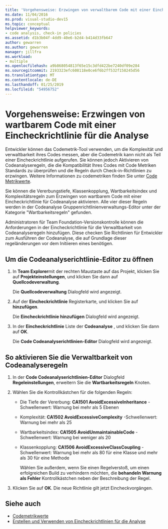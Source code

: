 ```yaml
---
title: 'Vorgehensweise: Erzwingen von verwaltbarem Code mit einer Eincheckrichtlinie für die Codeanalyse'
ms.date: 11/04/2016
ms.prod: visual-studio-dev15
ms.topic: conceptual
helpviewer_keywords:
- code analysis, check-in policies
ms.assetid: d1b3b04f-4dd9-40e6-b2d4-b414d33fb647
author: gewarren
ms.author: gewarren
manager: jillfra
ms.workload:
- multiple
ms.openlocfilehash: a9b868054813f65e15c3dfd422be7240df09e284
ms.sourcegitcommit: 2193323efc608118e0ce6f6b2ff532f158245d56
ms.translationtype: MT
ms.contentlocale: de-DE
ms.lasthandoff: 01/25/2019
ms.locfileid: "54956752"
---
```

# <a name="how-to-enforce-maintainable-code-with-a-code-analysis-check-in-policy"></a>Vorgehensweise: Erzwingen von wartbarem Code mit einer Eincheckrichtlinie für die Analyse

Entwickler können das Codemetrik-Tool verwenden, um die Komplexität und verwaltbarkeit ihres Codes messen, aber die Codemetrik kann nicht als Teil einer Eincheckrichtlinie aufgerufen. Sie können jedoch Aktivieren von Codeanalyseregeln, die die Kompatibilität Ihres Codes mit Code Metriken Standards zu überprüfen und die Regeln durch Check-in-Richtlinien zu erzwingen. Weitere Informationen zu codemetriken finden Sie unter [Code Metrikwerte](../code-quality/code-metrics-values.md).

Sie können die Vererbungstiefe, Klassenkopplung, Wartbarkeitsindex und Komplexitätsregeln zum Erzwingen von wartbarem Code mit einer Eincheckrichtlinie für Codeanalyse aktivieren. Alle vier dieser Regeln werden in der Codeanalyse Gruppenrichtlinienverwaltungs-Editor unter der Kategorie "Wartbarkeitsregeln" gefunden.

Administratoren für Team Foundation-Versionskontrolle können die Anforderungen in der Eincheckrichtlinie für die Verwaltbarkeit von Codeanalyseregeln hinzufügen. Diese checken Sie Richtlinien für Entwickler zum Ausführen der Codeanalyse, die auf Grundlage dieser regeländerungen vor dem Initiieren eines benötigen.

## <a name="to-open-the-code-analysis-policy-editor"></a>Um die Codeanalyserichtlinie-Editor zu öffnen

1. In **Team Explorer**mit der rechten Maustaste auf das Projekt, klicken Sie auf **Projekteinstellungen**, und klicken Sie dann auf **Quellcodeverwaltung**.

     Die **Quellcodeverwaltung** Dialogfeld wird angezeigt.

2. Auf der **Eincheckrichtlinie** Registerkarte, und klicken Sie auf **hinzufügen**.

     Die **Eincheckrichtlinie hinzufügen** Dialogfeld wird angezeigt.

3. In der **Eincheckrichtlinie** Liste der **Codeanalyse** , und klicken Sie dann auf **OK**.

     Die **Code Codeanalyserichtlinien-Editor** Dialogfeld wird angezeigt.

## <a name="to-enable-code-analysis-maintainability-rules"></a>So aktivieren Sie die Verwaltbarkeit von Codeanalyseregeln

1. In der **Code Codeanalyserichtlinien-Editor** Dialogfeld **Regeleinstellungen**, erweitern Sie die **Wartbarkeitsregeln** Knoten.

2. Wählen Sie die Kontrollkästchen für die folgenden Regeln:

   - Die Tiefe der Vererbung: **CA1501 AvoidExcessiveInheritance** -Schwellenwert: Warnung bei mehr als 5 Ebenen

   - Komplexität: **CA1502 AvoidExcessiveComplexity** -Schwellenwert: Warnung bei mehr als 25

   - Wartbarkeitsindex: **CA1505 AvoidUnmaintainableCode** -Schwellenwert: Warnung bei weniger als 20

   - Klassenkopplung: **CA1506 AvoidExcessiveClassCoupling** -Schwellenwert: Warnung bei mehr als 80 für eine Klasse und mehr als 30 für eine Methode

     Wählen Sie außerdem, wenn Sie einen Regelverstoß, um einen erfolgreichen Build zu verhindern möchten, die **behandeln Warnung als Fehler** Kontrollkästchen neben der Beschreibung der Regel.

3. Klicken Sie auf **OK**. Die neue Richtlinie gilt jetzt Eincheckvorgängen.

## <a name="see-also"></a>Siehe auch

- [Codemetrikwerte](../code-quality/code-metrics-values.md)
- [Erstellen und Verwenden von Eincheckrichtlinien für die Analyse](../code-quality/how-to-create-or-update-standard-code-analysis-check-in-policies.md)